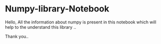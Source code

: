 # Numpy-library-Notebook

Hello,
All the information about numpy is present in this notebook which will help to the understand this library ..

Thank you..

